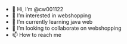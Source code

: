 - 👋 Hi, I’m @cw001122
- 👀 I’m interested in webshopping
- 🌱 I’m currently learning java web
- 💞️ I’m looking to collaborate on webshopping
- 📫 How to reach me 

<!---
cw001122/cw001122 is a ✨ special ✨ repository because its `README.md` (this file) appears on your GitHub profile.
You can click the Preview link to take a look at your changes.
--->

